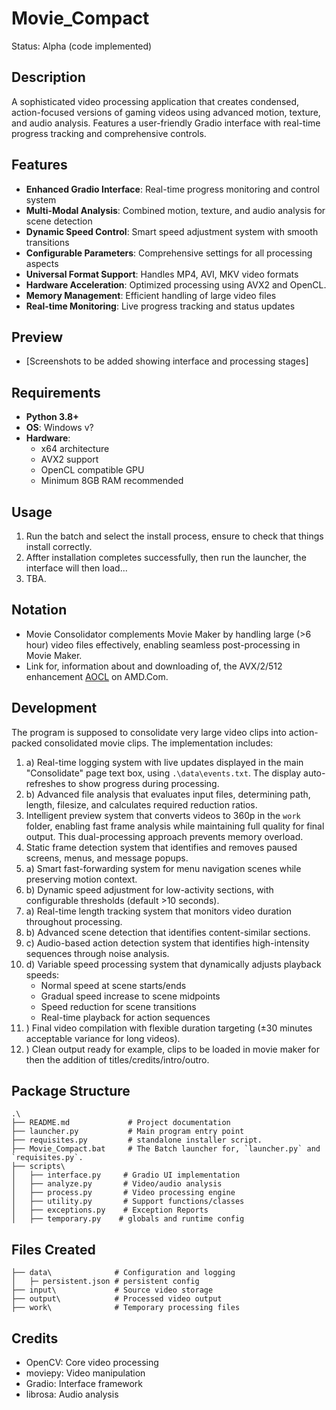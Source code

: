 # Movie_Compact
Status: Alpha (code implemented)

## Description
A sophisticated video processing application that creates condensed, action-focused versions of gaming videos using advanced motion, texture, and audio analysis. Features a user-friendly Gradio interface with real-time progress tracking and comprehensive controls.

## Features
- **Enhanced Gradio Interface**: Real-time progress monitoring and control system
- **Multi-Modal Analysis**: Combined motion, texture, and audio analysis for scene detection
- **Dynamic Speed Control**: Smart speed adjustment system with smooth transitions
- **Configurable Parameters**: Comprehensive settings for all processing aspects
- **Universal Format Support**: Handles MP4, AVI, MKV video formats
- **Hardware Acceleration**: Optimized processing using AVX2 and OpenCL.
- **Memory Management**: Efficient handling of large video files
- **Real-time Monitoring**: Live progress tracking and status updates

## Preview
- [Screenshots to be added showing interface and processing stages]

## Requirements
- **Python 3.8+**
- **OS**: Windows v?
- **Hardware**: 
  - x64 architecture
  - AVX2 support
  - OpenCL compatible GPU
  - Minimum 8GB RAM recommended

## Usage
1. Run the batch and select the install process, ensure to check that things install correctly.
2. Affter installation completes successfully, then run the launcher, the interface will then load...
3. TBA.

## Notation
- Movie Consolidator complements Movie Maker by handling large (>6 hour) video files effectively, enabling seamless post-processing in Movie Maker.
- Link for, information about and downloading of, the AVX/2/512 enhancement [AOCL](https://www.amd.com/en/developer/aocl.html) on AMD.Com.

## Development
The program is supposed to consolidate very large video clips into action-packed consolidated movie clips. The implementation includes:
  1. a) Real-time logging system with live updates displayed in the main "Consolidate" page text box, using `.\data\events.txt`. The display auto-refreshes to show progress during processing.
  1. b) Advanced file analysis that evaluates input files, determining path, length, filesize, and calculates required reduction ratios.
  2. Intelligent preview system that converts videos to 360p in the `work` folder, enabling fast frame analysis while maintaining full quality for final output. This dual-processing approach prevents memory overload.
  3. Static frame detection system that identifies and removes paused screens, menus, and message popups.
  4. a) Smart fast-forwarding system for menu navigation scenes while preserving motion context.
  4. b) Dynamic speed adjustment for low-activity sections, with configurable thresholds (default >10 seconds).
  5. a) Real-time length tracking system that monitors video duration throughout processing.
  5. b) Advanced scene detection that identifies content-similar sections.
  5. c) Audio-based action detection system that identifies high-intensity sequences through noise analysis.
  5. d) Variable speed processing system that dynamically adjusts playback speeds:
      - Normal speed at scene starts/ends
      - Gradual speed increase to scene midpoints
      - Speed reduction for scene transitions
      - Real-time playback for action sequences
  6. ) Final video compilation with flexible duration targeting (±30 minutes acceptable variance for long videos).
  7. ) Clean output ready for example, clips to be loaded in movie maker for then the addition of titles/credits/intro/outro.

## Package Structure
```
.\
├── README.md             # Project documentation
├── launcher.py           # Main program entry point
├── requisites.py         # standalone installer script.
├── Movie_Compact.bat     # The Batch launcher for, `launcher.py` and `requisites.py`.
├── scripts\
│   ├── interface.py     # Gradio UI implementation
│   ├── analyze.py       # Video/audio analysis
│   ├── process.py       # Video processing engine
│   ├── utility.py       # Support functions/classes
│   ├── exceptions.py    # Exception Reports
│   ├── temporary.py    # globals and runtime config
```

## Files Created
```
├── data\              # Configuration and logging
│   ├─ persistent.json # persistent config
├── input\             # Source video storage
├── output\            # Processed video output
├── work\              # Temporary processing files
```

## Credits
- OpenCV: Core video processing
- moviepy: Video manipulation
- Gradio: Interface framework
- librosa: Audio analysis
